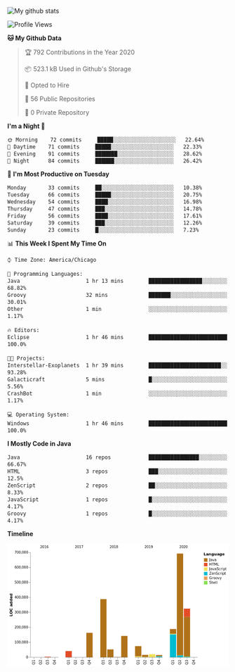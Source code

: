 ![My github stats](https://github-readme-stats.vercel.app/api?username=romvoid95&theme=gruvbox&include_all_commits=true&show_icons=true")

<!--START_SECTION:waka-->
![Profile Views](http://img.shields.io/badge/Profile%20Views-67-blue)

**🐱 My Github Data** 

> 🏆 792 Contributions in the Year 2020
 > 
> 📦 523.1 kB Used in Github's Storage 
 > 
> 💼 Opted to Hire
 > 
> 📜 56 Public Repositories
 > 
> 🔑 0 Private Repository 
 > 
**I'm a Night 🦉** 

```text
🌞 Morning    72 commits     █████░░░░░░░░░░░░░░░░░░░░   22.64% 
🌆 Daytime    71 commits     █████░░░░░░░░░░░░░░░░░░░░   22.33% 
🌃 Evening    91 commits     ███████░░░░░░░░░░░░░░░░░░   28.62% 
🌙 Night      84 commits     ██████░░░░░░░░░░░░░░░░░░░   26.42%

```
📅 **I'm Most Productive on Tuesday** 

```text
Monday       33 commits     ██░░░░░░░░░░░░░░░░░░░░░░░   10.38% 
Tuesday      66 commits     █████░░░░░░░░░░░░░░░░░░░░   20.75% 
Wednesday    54 commits     ████░░░░░░░░░░░░░░░░░░░░░   16.98% 
Thursday     47 commits     ███░░░░░░░░░░░░░░░░░░░░░░   14.78% 
Friday       56 commits     ████░░░░░░░░░░░░░░░░░░░░░   17.61% 
Saturday     39 commits     ███░░░░░░░░░░░░░░░░░░░░░░   12.26% 
Sunday       23 commits     █░░░░░░░░░░░░░░░░░░░░░░░░   7.23%

```


📊 **This Week I Spent My Time On** 

```text
⌚︎ Time Zone: America/Chicago

💬 Programming Languages: 
Java                     1 hr 13 mins        █████████████████░░░░░░░░   68.82% 
Groovy                   32 mins             ███████░░░░░░░░░░░░░░░░░░   30.01% 
Other                    1 min               ░░░░░░░░░░░░░░░░░░░░░░░░░   1.17%

🔥 Editors: 
Eclipse                  1 hr 46 mins        █████████████████████████   100.0%

🐱‍💻 Projects: 
Interstellar-Exoplanets  1 hr 39 mins        ███████████████████████░░   93.28% 
Galacticraft             5 mins              █░░░░░░░░░░░░░░░░░░░░░░░░   5.56% 
CrashBot                 1 min               ░░░░░░░░░░░░░░░░░░░░░░░░░   1.17%

💻 Operating System: 
Windows                  1 hr 46 mins        █████████████████████████   100.0%

```

**I Mostly Code in Java** 

```text
Java                     16 repos            ████████████████░░░░░░░░░   66.67% 
HTML                     3 repos             ███░░░░░░░░░░░░░░░░░░░░░░   12.5% 
ZenScript                2 repos             ██░░░░░░░░░░░░░░░░░░░░░░░   8.33% 
JavaScript               1 repos             █░░░░░░░░░░░░░░░░░░░░░░░░   4.17% 
Groovy                   1 repos             █░░░░░░░░░░░░░░░░░░░░░░░░   4.17%

```


**Timeline**

![Chart not found](https://github.com/ROMVoid95/ROMVoid95/blob/master/charts/bar_graph.png) 


<!--END_SECTION:waka-->
